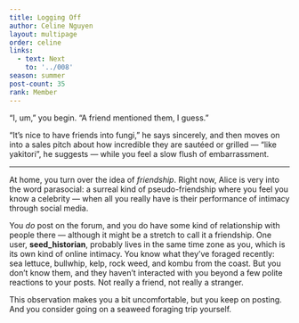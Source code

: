 ```yaml
---
title: Logging Off
author: Celine Nguyen
layout: multipage
order: celine
links:
  - text: Next
    to: '../008'
season: summer
post-count: 35
rank: Member
---
```


“I, um,” you begin. “A friend mentioned them, I guess.”

“It’s nice to have friends into fungi,” he says sincerely, and then moves on into a sales pitch about how incredible they are sautéed or grilled — “like yakitori”, he suggests — while you feel a slow flush of embarrassment.

---

At home, you turn over the idea of *friendship*. Right now, Alice is very into the word parasocial: a surreal kind of pseudo-friendship where you feel you know a celebrity — when all you really have is their performance of intimacy through social media.

You *do* post on the forum, and you do have some kind of relationship with people there — although it might be a stretch to call it a friendship. One user, **seed_historian**, probably lives in the same time zone as you, which is its own kind of online intimacy. You know what they’ve foraged recently: sea lettuce, bullwhip, kelp, rock weed, and kombu from the coast. But you don’t know them, and they haven’t interacted with you beyond a few polite reactions to your posts. Not really a friend, not really a stranger.

This observation makes you a bit uncomfortable, but you keep on posting. And you consider going on a seaweed foraging trip yourself.
